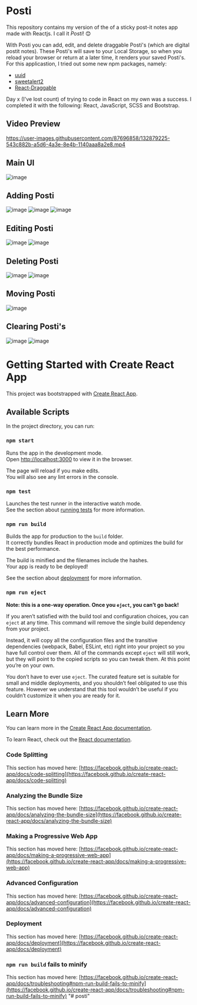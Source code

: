 # Posti 
This repository contains my version of the of a sticky post-it notes app made with Reactjs. I call it _Posti_! 😊

With Posti you can add, edit, and delete draggable Posti's (which are digital postit notes). These Posti's will save to your Local Storage, so when you reload your browser or return at a later time, it renders your saved Posti's. For this applicastion, I tried out some new npm packages, namely:
- <a href="https://www.npmjs.com/package/uuid">uuid</a>
- <a href="https://www.npmjs.com/package/sweetalert2">sweetalert2</a>
- <a href="https://www.npmjs.com/package/react-draggable">React-Draggable</a>

Day x (I've lost count) of trying to code in React on my own was a success. I completed it with the following: React, JavaScript, SCSS and Bootstrap.

## Video Preview

https://user-images.githubusercontent.com/87696858/132879225-543c882b-a5d6-4a3e-8e4b-1140aaa8a2e8.mp4

## Main UI
![image](https://user-images.githubusercontent.com/87696858/132879413-8b310cf8-a1f8-4f72-b463-65f49ae71b82.png)

## Adding Posti
![image](https://user-images.githubusercontent.com/87696858/132879294-e450a2b6-a82b-45b6-8e7c-e94ef7558f42.png)
![image](https://user-images.githubusercontent.com/87696858/132879310-0595e488-a438-4cc9-9e18-fbdff6764b02.png)
![image](https://user-images.githubusercontent.com/87696858/132879337-e294bad7-d666-4d21-9f9e-730c84e4a7f6.png)

## Editing Posti
![image](https://user-images.githubusercontent.com/87696858/132879625-e79e5cb5-af8a-4192-9b03-3b299c634c4a.png)
![image](https://user-images.githubusercontent.com/87696858/132879584-98664b94-5d94-4ac3-aceb-53392fc5bd35.png)

## Deleting Posti
![image](https://user-images.githubusercontent.com/87696858/132879490-b8483c60-49c2-4dc9-98ba-3ec0948e388b.png)
![image](https://user-images.githubusercontent.com/87696858/132880163-489d9d2e-8f63-4ed9-9d21-951d8545673f.png)

## Moving Posti
![image](https://user-images.githubusercontent.com/87696858/132879524-72f80f5f-2295-4fc0-ba92-9595189462ca.png)

## Clearing Posti's
![image](https://user-images.githubusercontent.com/87696858/132879547-89bcb551-4bca-4dac-8569-c46593d7a744.png)
![image](https://user-images.githubusercontent.com/87696858/132880273-58a7a26c-7a87-447e-a423-3a4c2c571b08.png)

# Getting Started with Create React App

This project was bootstrapped with [Create React App](https://github.com/facebook/create-react-app).

## Available Scripts

In the project directory, you can run:

### `npm start`

Runs the app in the development mode.\
Open [http://localhost:3000](http://localhost:3000) to view it in the browser.

The page will reload if you make edits.\
You will also see any lint errors in the console.

### `npm test`

Launches the test runner in the interactive watch mode.\
See the section about [running tests](https://facebook.github.io/create-react-app/docs/running-tests) for more information.

### `npm run build`

Builds the app for production to the `build` folder.\
It correctly bundles React in production mode and optimizes the build for the best performance.

The build is minified and the filenames include the hashes.\
Your app is ready to be deployed!

See the section about [deployment](https://facebook.github.io/create-react-app/docs/deployment) for more information.

### `npm run eject`

**Note: this is a one-way operation. Once you `eject`, you can’t go back!**

If you aren’t satisfied with the build tool and configuration choices, you can `eject` at any time. This command will remove the single build dependency from your project.

Instead, it will copy all the configuration files and the transitive dependencies (webpack, Babel, ESLint, etc) right into your project so you have full control over them. All of the commands except `eject` will still work, but they will point to the copied scripts so you can tweak them. At this point you’re on your own.

You don’t have to ever use `eject`. The curated feature set is suitable for small and middle deployments, and you shouldn’t feel obligated to use this feature. However we understand that this tool wouldn’t be useful if you couldn’t customize it when you are ready for it.

## Learn More

You can learn more in the [Create React App documentation](https://facebook.github.io/create-react-app/docs/getting-started).

To learn React, check out the [React documentation](https://reactjs.org/).

### Code Splitting

This section has moved here: [https://facebook.github.io/create-react-app/docs/code-splitting](https://facebook.github.io/create-react-app/docs/code-splitting)

### Analyzing the Bundle Size

This section has moved here: [https://facebook.github.io/create-react-app/docs/analyzing-the-bundle-size](https://facebook.github.io/create-react-app/docs/analyzing-the-bundle-size)

### Making a Progressive Web App

This section has moved here: [https://facebook.github.io/create-react-app/docs/making-a-progressive-web-app](https://facebook.github.io/create-react-app/docs/making-a-progressive-web-app)

### Advanced Configuration

This section has moved here: [https://facebook.github.io/create-react-app/docs/advanced-configuration](https://facebook.github.io/create-react-app/docs/advanced-configuration)

### Deployment

This section has moved here: [https://facebook.github.io/create-react-app/docs/deployment](https://facebook.github.io/create-react-app/docs/deployment)

### `npm run build` fails to minify

This section has moved here: [https://facebook.github.io/create-react-app/docs/troubleshooting#npm-run-build-fails-to-minify](https://facebook.github.io/create-react-app/docs/troubleshooting#npm-run-build-fails-to-minify)
"# posti" 
